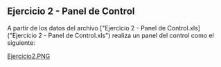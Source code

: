 ## Ejercicio 2 - Panel de Control


A partir de los datos del archivo ["Ejercicio 2 - Panel de Control.xls]("Ejercicio 2 - Panel de Control.xls") realiza un panel del control como el siguiente:

 [Ejercicio2.PNG](Ejercicio2.PNG) 
 

<!--stackedit_data:
eyJoaXN0b3J5IjpbLTE1NzYyNjg0NzMsLTE2MzcxOTA0NjQsMT
YxNjU0OTkyOCw3MzA5OTgxMTZdfQ==
-->